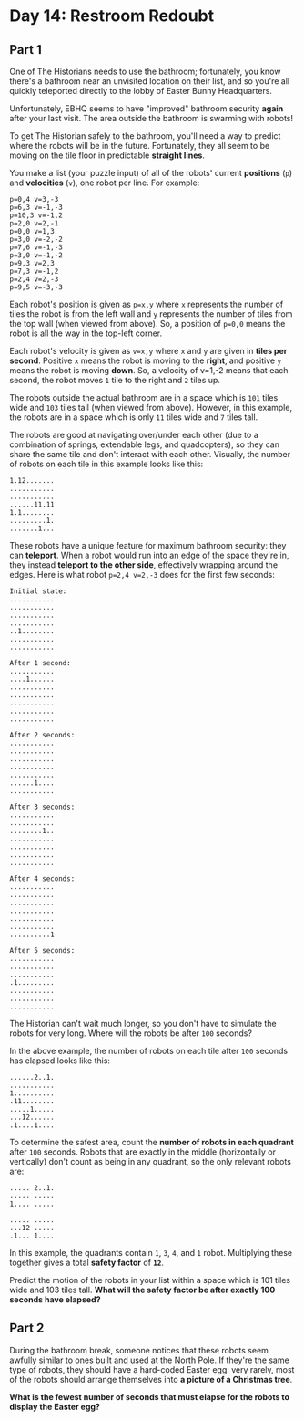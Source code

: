 # Day 14: Restroom Redoubt

## Part 1

One of The Historians needs to use the bathroom; fortunately, you know there's a bathroom near an unvisited location on their list, and so you're all quickly teleported directly to the lobby of Easter Bunny Headquarters.

Unfortunately, EBHQ seems to have "improved" bathroom security **again** after your last visit. The area outside the bathroom is swarming with robots!

To get The Historian safely to the bathroom, you'll need a way to predict where the robots will be in the future. Fortunately, they all seem to be moving on the tile floor in predictable **straight lines**.

You make a list (your puzzle input) of all of the robots' current **positions** (`p`) and **velocities** (`v`), one robot per line. For example:

```text
p=0,4 v=3,-3
p=6,3 v=-1,-3
p=10,3 v=-1,2
p=2,0 v=2,-1
p=0,0 v=1,3
p=3,0 v=-2,-2
p=7,6 v=-1,-3
p=3,0 v=-1,-2
p=9,3 v=2,3
p=7,3 v=-1,2
p=2,4 v=2,-3
p=9,5 v=-3,-3
```

Each robot's position is given as `p=x,y` where `x` represents the number of tiles the robot is from the left wall and `y` represents the number of tiles from the top wall (when viewed from above). So, a position of `p=0,0` means the robot is all the way in the top-left corner.

Each robot's velocity is given as `v=x,y` where `x` and `y` are given in **tiles per second**. Positive `x` means the robot is moving to the **right**, and positive `y` means the robot is moving **down**. So, a velocity of v=1,-2 means that each second, the robot moves `1` tile to the right and `2` tiles up.

The robots outside the actual bathroom are in a space which is `101` tiles wide and `103` tiles tall (when viewed from above). However, in this example, the robots are in a space which is only `11` tiles wide and `7` tiles tall.

The robots are good at navigating over/under each other (due to a combination of springs, extendable legs, and quadcopters), so they can share the same tile and don't interact with each other. Visually, the number of robots on each tile in this example looks like this:

```text
1.12.......
...........
...........
......11.11
1.1........
.........1.
.......1...
```

These robots have a unique feature for maximum bathroom security: they can **teleport**. When a robot would run into an edge of the space they're in, they instead **teleport to the other side**, effectively wrapping around the edges. Here is what robot `p=2,4 v=2,-3` does for the first few seconds:

```text
Initial state:
...........
...........
...........
...........
..1........
...........
...........

After 1 second:
...........
....1......
...........
...........
...........
...........
...........

After 2 seconds:
...........
...........
...........
...........
...........
......1....
...........

After 3 seconds:
...........
...........
........1..
...........
...........
...........
...........

After 4 seconds:
...........
...........
...........
...........
...........
...........
..........1

After 5 seconds:
...........
...........
...........
.1.........
...........
...........
...........
```

The Historian can't wait much longer, so you don't have to simulate the robots for very long. Where will the robots be after `100` seconds?

In the above example, the number of robots on each tile after `100` seconds has elapsed looks like this:

```text
......2..1.
...........
1..........
.11........
.....1.....
...12......
.1....1....
```

To determine the safest area, count the **number of robots in each quadrant** after `100` seconds. Robots that are exactly in the middle (horizontally or vertically) don't count as being in any quadrant, so the only relevant robots are:

```text
..... 2..1.
..... .....
1.... .....

..... .....
...12 .....
.1... 1....
```

In this example, the quadrants contain `1`, `3`, `4`, and `1` robot. Multiplying these together gives a total **safety factor** of **`12`**.

Predict the motion of the robots in your list within a space which is 101 tiles wide and 103 tiles tall. **What will the safety factor be after exactly 100 seconds have elapsed?**

## Part 2

During the bathroom break, someone notices that these robots seem awfully similar to ones built and used at the North Pole. If they're the same type of robots, they should have a hard-coded Easter egg: very rarely, most of the robots should arrange themselves into **a picture of a Christmas tree**.

**What is the fewest number of seconds that must elapse for the robots to display the Easter egg?**
